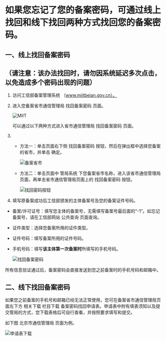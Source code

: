 # **如果您忘记了您的备案密码，可通过线上找回和线下找回两种方式找回您的备案密码。**

## **一、线上找回备案密码**

## （请注意：该办法找回时，请勿因系统延迟多次点击，以免造成多个密码出现的问题）

1. 访问工信部备案管理系统 （www.miitbeian.gov.cn）。

2. 进入您备案省市通信管理局 找回备案密码 页面。

   ![MIIT](http://docs-aliyun.cn-hangzhou.oss.aliyun-inc.com/assets/pic/37025/cn_zh/1508908582362/MIIT.jpg)

   可以通过以下两种方式进入省市通信管理局 找回备案密码 页面。

3. - 方法一：单击页面右下侧 找回备案密码 按钮，然后在弹出框中选择您备案的省市，并单击 确定。

     ![备案省市](http://docs-aliyun.cn-hangzhou.oss.aliyun-inc.com/assets/pic/37025/cn_zh/1508908848955/%E9%80%89%E6%8B%A9%E7%9C%81%E5%B8%82.jpg)

   - 方法二：单击页面中 管局系统 下您备案省市名称，进入该省市通信管理局页面，再单击省市通信管理局页面上的 找回备案密码 按钮。

     ![找回密码按钮](http://docs-aliyun.cn-hangzhou.oss.aliyun-inc.com/assets/pic/37025/cn_zh/1508909181931/%E6%8C%89%E9%92%AE.jpg)

4. 填写原备案成功后工信部颁发的主体备案号及您的备案证件号码。

- 备案/许可证号：填写您主体的备案号，无需填写备案号最后面的“-1”。如忘记备案号，请在工信部网站 公共查询 页面查询。

- 证件类型：选择您备案所用的证件类型。

- 证件号码：填写备案所用的证件号码。

- 手机号码：填写**该主体第一次备案时**所填写的手机号码。

  ![找回备案密码](http://docs-aliyun.cn-hangzhou.oss.aliyun-inc.com/assets/pic/37025/cn_zh/1513337843063/%E6%89%BE%E5%9B%9E%E5%A4%87%E6%A1%88%E5%AF%86%E7%A0%81.jpg)

所有信息验证通过后，备案密码会直接发送到您之前备案时的手机号码和邮箱中。

## **二、线下找回备案密码**

如果您之前备案的手机号和邮箱已经无法正常使用，您可在备案省市通信管理局页面左下方 相关下载 栏目下载 备案密码找回申请表。申请表中附有填表须知以及提交管局的方式，您下载表格后可自行查看，并按照要求填写和提交。

如下图 北京市通信管理局 页面为例。

![申请表下载](http://docs-aliyun.cn-hangzhou.oss.aliyun-inc.com/assets/pic/37025/cn_zh/1508909920683/%E6%89%BE%E5%9B%9E%E5%AF%86%E7%A0%81%E7%94%B3%E8%AF%B7%E8%A1%A8.jpg)
